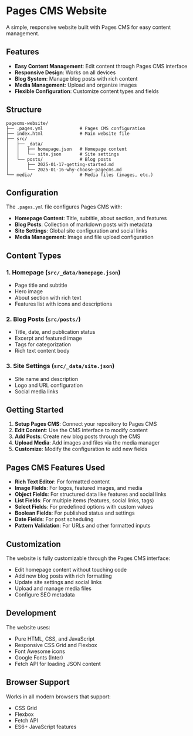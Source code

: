 # Pages CMS Website

A simple, responsive website built with Pages CMS for easy content management.

## Features

- **Easy Content Management**: Edit content through Pages CMS interface
- **Responsive Design**: Works on all devices
- **Blog System**: Manage blog posts with rich content
- **Media Management**: Upload and organize images
- **Flexible Configuration**: Customize content types and fields

## Structure

```
pagecms-website/
├── .pages.yml              # Pages CMS configuration
├── index.html              # Main website file
├── src/
│   ├── _data/
│   │   ├── homepage.json   # Homepage content
│   │   └── site.json       # Site settings
│   └── posts/              # Blog posts
│       ├── 2025-01-17-getting-started.md
│       └── 2025-01-16-why-choose-pagecms.md
└── media/                  # Media files (images, etc.)
```

## Configuration

The `.pages.yml` file configures Pages CMS with:

- **Homepage Content**: Title, subtitle, about section, and features
- **Blog Posts**: Collection of markdown posts with metadata
- **Site Settings**: Global site configuration and social links
- **Media Management**: Image and file upload configuration

## Content Types

### 1. Homepage (`src/_data/homepage.json`)
- Page title and subtitle
- Hero image
- About section with rich text
- Features list with icons and descriptions

### 2. Blog Posts (`src/posts/`)
- Title, date, and publication status
- Excerpt and featured image
- Tags for categorization
- Rich text content body

### 3. Site Settings (`src/_data/site.json`)
- Site name and description
- Logo and URL configuration
- Social media links

## Getting Started

1. **Setup Pages CMS**: Connect your repository to Pages CMS
2. **Edit Content**: Use the CMS interface to modify content
3. **Add Posts**: Create new blog posts through the CMS
4. **Upload Media**: Add images and files via the media manager
5. **Customize**: Modify the configuration to add new fields

## Pages CMS Features Used

- **Rich Text Editor**: For formatted content
- **Image Fields**: For logos, featured images, and media
- **Object Fields**: For structured data like features and social links
- **List Fields**: For multiple items (features, social links, tags)
- **Select Fields**: For predefined options with custom values
- **Boolean Fields**: For published status and settings
- **Date Fields**: For post scheduling
- **Pattern Validation**: For URLs and other formatted inputs

## Customization

The website is fully customizable through the Pages CMS interface:

- Edit homepage content without touching code
- Add new blog posts with rich formatting
- Update site settings and social links
- Upload and manage media files
- Configure SEO metadata

## Development

The website uses:
- Pure HTML, CSS, and JavaScript
- Responsive CSS Grid and Flexbox
- Font Awesome icons
- Google Fonts (Inter)
- Fetch API for loading JSON content

## Browser Support

Works in all modern browsers that support:
- CSS Grid
- Flexbox
- Fetch API
- ES6+ JavaScript features
